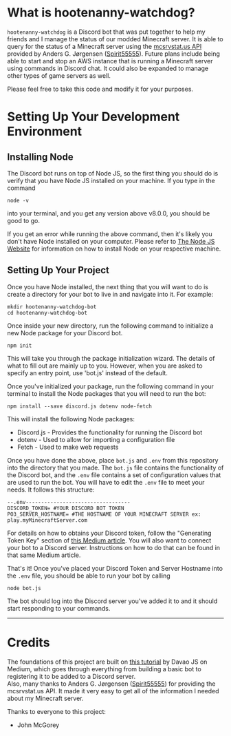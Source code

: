 # What is hootenanny-watchdog?
```hootenanny-watchdog``` is a Discord bot that was put together to help my friends and I manage the status of our modded Minecraft server. It is able to query for the status of a Minecraft server using the [mcsrvstat.us API](https://api.mcsrvstat.us/) provided by Anders G. Jørgensen ([Spirit55555](https://github.com/Spirit55555)).  Future plans include being able to start and stop an AWS instance that is running a Minecraft server using commands in Discord chat.  It could also be expanded to manage other types of game servers as well.

Please feel free to take this code and modify it for your purposes.

# Setting Up Your Development Environment
## Installing Node
The Discord bot runs on top of Node JS, so the first thing you should do is verify that you have Node JS installed on your machine.  If you type in the command
```
node -v
```
into your terminal, and you get any version above v8.0.0, you should be good to go.

If you get an error while running the above command, then it's likely you don't have Node installed on your computer.  Please refer to [The Node JS Website](https://nodejs.org/en/) for information on how to install Node on your respective machine.

## Setting Up Your Project
Once you have Node installed, the next thing that you will want to do is create a directory for your bot to live in and navigate into it. For example: 
```
mkdir hootenanny-watchdog-bot
cd hootenanny-watchdog-bot
```
 Once inside your new directory, run the following command to initialize a new Node package for your Discord bot.    
```
npm init
```
This will take you through the package initialization wizard. The details of what to fill out are mainly up to you.  However, when you are asked to specify an entry point, use 'bot.js' instead of the default.


Once you've initialized your package, run the following command in your terminal to install the Node packages that you will need to run the bot:  
 ```
 npm install --save discord.js dotenv node-fetch
 ```
This will install the following Node packages:
* Discord.js - Provides the functionality for running the Discord bot
* dotenv - Used to allow for importing a configuration file
* Fetch - Used to make web requests  

Once you have done the above, place ```bot.js``` and ```.env``` from this repository into the directory that you made.  The ```bot.js``` file contains the functionality of the Discord bot, and the ```.env``` file contains a set of configuration values that are used to run the bot.  You will have to edit the ```.env``` file to meet your needs. It follows this structure:
```
--.env----------------------------------
DISCORD_TOKEN= #YOUR DISCORD BOT TOKEN
PO3_SERVER_HOSTNAME= #THE HOSTNAME OF YOUR MINECRAFT SERVER ex: play.myMinecraftServer.com
```

For details on how to obtains your Discord token, follow the "Generating Token Key" section of [this Medium article](https://medium.com/davao-js/2019-tutorial-creating-your-first-simple-discord-bot-47fc836a170b).  You will also want to connect your bot to a Discord server.  Instructions on how to do that can be found in that same Medium article.

That's it!  Once you've placed your Discord Token and Server Hostname into the ```.env``` file, you should be able to run your bot by calling
```
node bot.js
```
The bot should log into the Discord server you've added it to and it should start responding to your commands.

___

# Credits
The foundations of this project are built on [this tutorial](https://medium.com/davao-js/2019-tutorial-creating-your-first-simple-discord-bot-47fc836a170b) by Davao JS on Medium, which goes through everything from building a basic bot to registering it to be added to a Discord server.  
Also, many thanks to Anders G. Jørgensen ([Spirit55555](https://github.com/Spirit55555)) for providing the mcsrvstat.us API.  It made it very easy to get all of the information I needed about my Minecraft server.


Thanks to everyone to this project:
* John McGorey